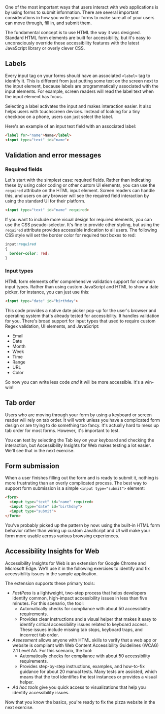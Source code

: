 One of the most important ways that users interact with web applications is by using forms to submit information. There are several important considerations in how you write your forms to make sure all of your users can move through, fill in, and submit them.

The fundamental concept is to use HTML the way it was designed. Standard HTML form elements are built for accessibility, but it's easy to unconsciously override those accessibility features with the latest JavaScript library or overly clever CSS.

## Labels

Every input tag on your forms should have an associated `<label>` tag to identify it. This is different from just putting some text on the screen next to the input element, because labels are programmatically associated with the input elements. For example, screen readers will read the label text when the input element has focus. 

Selecting a label activates the input and makes interaction easier. It also helps users with touchscreen devices. Instead of looking for a tiny checkbox on a phone, users can just select the label.

Here's an example of an input text field with an associated label:

```html
<label for="name">Name</label>
<input type="text" id="name">
```

## Validation and error messages

### Required fields

Let's start with the simplest case: required fields. Rather than indicating these by using color coding or other custom UI elements, you can use the `required` attribute on the HTML input element. Screen readers can handle this, and users on any browser will see the required field interaction by using the standard UI for their platform.

```html
<input type="text" id="name" required>
```

If you want to include more visual design for required elements, you can use the CSS pseudo-selector. It's fine to provide other styling, but using the `required` attribute provides accessible indication to all users. The following CSS style will set the border color for required text boxes to red:

```css
input:required
{
  border-color: red;
}
```

### Input types

HTML form elements offer comprehensive validation support for common input types. Rather than using custom JavaScript and HTML to show a date picker, for instance, you can just use this:

```html
<input type="date" id="birthday">
```

This code provides a native date picker pop-up for the user's browser and operating system that's already tested for accessibility. It handles validation for you. There's broad support for input types that used to require custom Regex validation, UI elements, and JavaScript:

- Email
- Date
- Month
- Week
- Time
- Range
- URL
- Color

So now you can write less code *and* it will be more accessible. It's a win-win!

## Tab order

Users who are moving through your form by using a keyboard or screen reader will rely on tab order. It will work unless you have a complicated form design or are trying to do something too fancy. It's actually hard to mess up tab order for most forms. However, it's important to test. 

You can test by selecting the Tab key on your keyboard and checking the interaction, but Accessibility Insights for Web makes testing a lot easier. We'll see that in the next exercise.

## Form submission

When a user finishes filling out the form and is ready to submit it, nothing is more frustrating than an overly complicated process. The best way to support form submission is a simple `<input type="submit">` element:

```html
<form>
  <input type="text" id="name" required>
  <input type="date" id="birthday">
  <input type="submit">
</form>
```

You've probably picked up the pattern by now: using the built-in HTML form behavior rather than wiring up custom JavaScript and UI will make your form more usable across various browsing experiences.

## Accessibility Insights for Web

Accessibility Insights for Web is an extension for Google Chrome and Microsoft Edge. We'll use it in the following exercises to identify and fix accessibility issues in the sample application.

The extension supports these primary tools:

- *FastPass* is a lightweight, two-step process that helps developers identify common, high-impact accessibility issues in less than five minutes. For this scenario, the tool:
  - Automatically checks for compliance with about 50 accessibility requirements.
  - Provides clear instructions and a visual helper that makes it easy to identify critical accessibility issues related to keyboard access. These issues include missing tab stops, keyboard traps, and incorrect tab order.
- *Assessment* allows anyone with HTML skills to verify that a web app or website is compliant with Web Content Accessibility Guidelines (WCAG) 2.1 Level AA. For this scenario, the tool:
  - Automatically checks for compliance with about 50 accessibility requirements.
  - Provides step-by-step instructions, examples, and how-to-fix guidance for about 20 manual tests. Many tests are assisted, which means that the tool identifies the test instances or provides a visual helper.
- *Ad hoc tools* give you quick access to visualizations that help you identify accessibility issues.

Now that you know the basics, you're ready to fix the pizza website in the next exercise.
